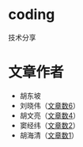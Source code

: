 # coding
技术分享

# 文章作者
* 胡东坡
* 刘晓伟（[文章数6](consul/readme.md)）
* 胡文亮（[文章数4](mysql/readme.md)）
* 窦经纬（[文章数2](code-standard/readme.md)）
* 胡海清（[文章数1](https/https原理分析篇.md)）
